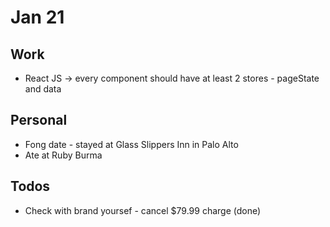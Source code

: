 # Jan 21
## Work
* React JS -> every component should have at least 2 stores - pageState and data

## Personal
* Fong date - stayed at Glass Slippers Inn in Palo Alto
* Ate at Ruby Burma

## Todos
* Check with brand yoursef - cancel $79.99 charge (done)

